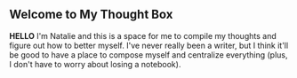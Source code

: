 ## Welcome to My Thought Box
**HELLO** I'm Natalie and this is a space for me to compile my thoughts and figure out how to better myself. I've never really been a writer, but I think it'll be good to have a place to compose myself and centralize everything (plus, I don't have to worry about losing a notebook).
